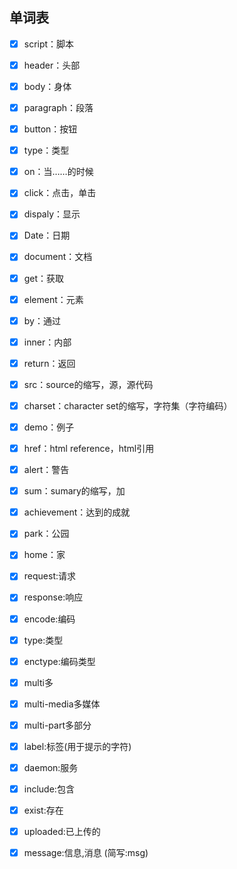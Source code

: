 ## 单词表

- [x] script：脚本
- [x] header：头部
- [x] body：身体
- [x] paragraph：段落
- [x] button：按钮
- [x] type：类型
- [x] on：当……的时候
- [x] click：点击，单击
- [x] dispaly：显示
- [x] Date：日期
- [x] document：文档
- [x] get：获取
- [x] element：元素
- [x] by：通过
- [x] inner：内部
- [x] return：返回
- [x] src：source的缩写，源，源代码
- [x] charset：character set的缩写，字符集（字符编码）
- [x] demo：例子
- [x] href：html reference，html引用
- [x] alert：警告
- [x] sum：sumary的缩写，加
- [x] achievement：达到的成就
- [x] park：公园
- [x] home：家
- [x] request:请求
- [x] response:响应
- [x] encode:编码
- [x] type:类型
- [x] enctype:编码类型
- [x] multi多
- [x] multi-media多媒体
- [x] multi-part多部分
- [x] label:标签(用于提示的字符)
- [x] daemon:服务
- [x] include:包含
- [x] exist:存在
- [x] uploaded:已上传的
- [x] message:信息,消息  (简写:msg)

